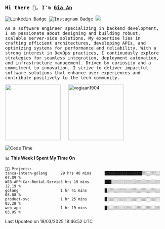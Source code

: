 ### <samp>Hi there 👋, I'm <a href="https://www.linkedin.com/in/vogiaan1904/" target="_blank">Gia An</a></samp>

<samp> [![Linkedin Badge](https://img.shields.io/badge/-LinkedIn-0e76a8?style=flat-square&logo=Linkedin&logoColor=white)](https://linkedin.com/in/vogiaan1904)
[![Instagram Badge](https://img.shields.io/badge/-Instagram-e4405f?style=flat-square&logo=Instagram&logoColor=white)](https://instagram.com/_.ja.ann_/) ![](https://komarev.com/ghpvc/?username=vogiaan1904&style=flat-square&base=100)</samp> 

<samp>As a software engineer specializing in backend development, I am passionate about designing and building robust, scalable server-side solutions. My expertise lies in crafting efficient architectures, developing APIs, and optimizing systems for performance and reliability. With a strong interest in DevOps practices, I continuously explore strategies for seamless integration, deployment automation, and infrastructure management. Driven by curiosity and a commitment to innovation, I strive to deliver impactful software solutions that enhance user experiences and contribute positively to the tech community.</samp>



<div>
  <img height="180em" src="https://github-readme-stats.vercel.app/api/top-langs/?username=vogiaan1904&show_icons=true&hide_border=true&layout=compact&langs_count=10&theme=transparent&include_orgs=true"/>
  &nbsp;&nbsp;&nbsp;&nbsp;
  <img height="180em" src="https://github-readme-stats.vercel.app/api?username=vogiaan1904&show_icons=true&hide_border=true&&count_private=true&include_all_commits=true&theme=transparent&locale=en" alt="vogiaan1904" />
</div>






<!--START_SECTION:waka-->
![Code Time](http://img.shields.io/badge/Code%20Time-605%20hrs%2056%20mins-blue)

📊 **This Week I Spent My Time On** 

```text
🐱‍💻 Projects: 
tanca-intern-golang      29 hrs 40 mins      █████████████████░░░░░░░░   67.89 % 
WEB-APP-Car-Rental-Servic5 hrs 19 mins       ███░░░░░░░░░░░░░░░░░░░░░░   12.19 % 
golang                   1 hr 41 mins        █░░░░░░░░░░░░░░░░░░░░░░░░   03.88 % 
product-svc              1 hr 25 mins        █░░░░░░░░░░░░░░░░░░░░░░░░   03.28 % 
web_app                  1 hr 19 mins        █░░░░░░░░░░░░░░░░░░░░░░░░   03.05 % 
```


 Last Updated on 19/03/2025 18:46:52 UTC
<!--END_SECTION:waka-->
